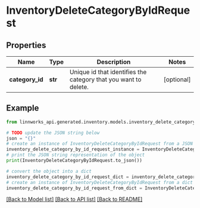 # InventoryDeleteCategoryByIdRequest


## Properties

Name | Type | Description | Notes
------------ | ------------- | ------------- | -------------
**category_id** | **str** | Unique id that identifies the category that you want to delete. | [optional] 

## Example

```python
from linnworks_api.generated.inventory.models.inventory_delete_category_by_id_request import InventoryDeleteCategoryByIdRequest

# TODO update the JSON string below
json = "{}"
# create an instance of InventoryDeleteCategoryByIdRequest from a JSON string
inventory_delete_category_by_id_request_instance = InventoryDeleteCategoryByIdRequest.from_json(json)
# print the JSON string representation of the object
print(InventoryDeleteCategoryByIdRequest.to_json())

# convert the object into a dict
inventory_delete_category_by_id_request_dict = inventory_delete_category_by_id_request_instance.to_dict()
# create an instance of InventoryDeleteCategoryByIdRequest from a dict
inventory_delete_category_by_id_request_from_dict = InventoryDeleteCategoryByIdRequest.from_dict(inventory_delete_category_by_id_request_dict)
```
[[Back to Model list]](../README.md#documentation-for-models) [[Back to API list]](../README.md#documentation-for-api-endpoints) [[Back to README]](../README.md)


